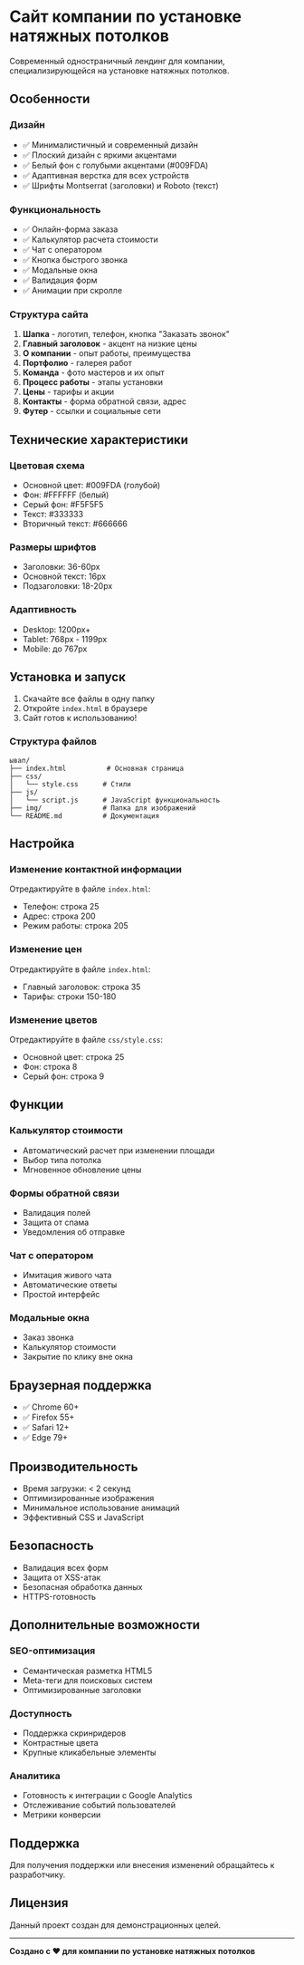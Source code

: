 # Сайт компании по установке натяжных потолков

Современный одностраничный лендинг для компании, специализирующейся на установке натяжных потолков.

## Особенности

### Дизайн
- ✅ Минималистичный и современный дизайн
- ✅ Плоский дизайн с яркими акцентами
- ✅ Белый фон с голубыми акцентами (#009FDA)
- ✅ Адаптивная верстка для всех устройств
- ✅ Шрифты Montserrat (заголовки) и Roboto (текст)

### Функциональность
- ✅ Онлайн-форма заказа
- ✅ Калькулятор расчета стоимости
- ✅ Чат с оператором
- ✅ Кнопка быстрого звонка
- ✅ Модальные окна
- ✅ Валидация форм
- ✅ Анимации при скролле

### Структура сайта
1. **Шапка** - логотип, телефон, кнопка "Заказать звонок"
2. **Главный заголовок** - акцент на низкие цены
3. **О компании** - опыт работы, преимущества
4. **Портфолио** - галерея работ
5. **Команда** - фото мастеров и их опыт
6. **Процесс работы** - этапы установки
7. **Цены** - тарифы и акции
8. **Контакты** - форма обратной связи, адрес
9. **Футер** - ссылки и социальные сети

## Технические характеристики

### Цветовая схема
- Основной цвет: #009FDA (голубой)
- Фон: #FFFFFF (белый)
- Серый фон: #F5F5F5
- Текст: #333333
- Вторичный текст: #666666

### Размеры шрифтов
- Заголовки: 36-60px
- Основной текст: 16px
- Подзаголовки: 18-20px

### Адаптивность
- Desktop: 1200px+
- Tablet: 768px - 1199px
- Mobile: до 767px

## Установка и запуск

1. Скачайте все файлы в одну папку
2. Откройте `index.html` в браузере
3. Сайт готов к использованию!

### Структура файлов
```
ывап/
├── index.html          # Основная страница
├── css/
│   └── style.css      # Стили
├── js/
│   └── script.js      # JavaScript функциональность
├── img/               # Папка для изображений
└── README.md          # Документация
```

## Настройка

### Изменение контактной информации
Отредактируйте в файле `index.html`:
- Телефон: строка 25
- Адрес: строка 200
- Режим работы: строка 205

### Изменение цен
Отредактируйте в файле `index.html`:
- Главный заголовок: строка 35
- Тарифы: строки 150-180

### Изменение цветов
Отредактируйте в файле `css/style.css`:
- Основной цвет: строка 25
- Фон: строка 8
- Серый фон: строка 9

## Функции

### Калькулятор стоимости
- Автоматический расчет при изменении площади
- Выбор типа потолка
- Мгновенное обновление цены

### Формы обратной связи
- Валидация полей
- Защита от спама
- Уведомления об отправке

### Чат с оператором
- Имитация живого чата
- Автоматические ответы
- Простой интерфейс

### Модальные окна
- Заказ звонка
- Калькулятор стоимости
- Закрытие по клику вне окна

## Браузерная поддержка

- ✅ Chrome 60+
- ✅ Firefox 55+
- ✅ Safari 12+
- ✅ Edge 79+

## Производительность

- Время загрузки: < 2 секунд
- Оптимизированные изображения
- Минимальное использование анимаций
- Эффективный CSS и JavaScript

## Безопасность

- Валидация всех форм
- Защита от XSS-атак
- Безопасная обработка данных
- HTTPS-готовность

## Дополнительные возможности

### SEO-оптимизация
- Семантическая разметка HTML5
- Meta-теги для поисковых систем
- Оптимизированные заголовки

### Доступность
- Поддержка скринридеров
- Контрастные цвета
- Крупные кликабельные элементы

### Аналитика
- Готовность к интеграции с Google Analytics
- Отслеживание событий пользователей
- Метрики конверсии

## Поддержка

Для получения поддержки или внесения изменений обращайтесь к разработчику.

## Лицензия

Данный проект создан для демонстрационных целей.

---

**Создано с ❤️ для компании по установке натяжных потолков** 